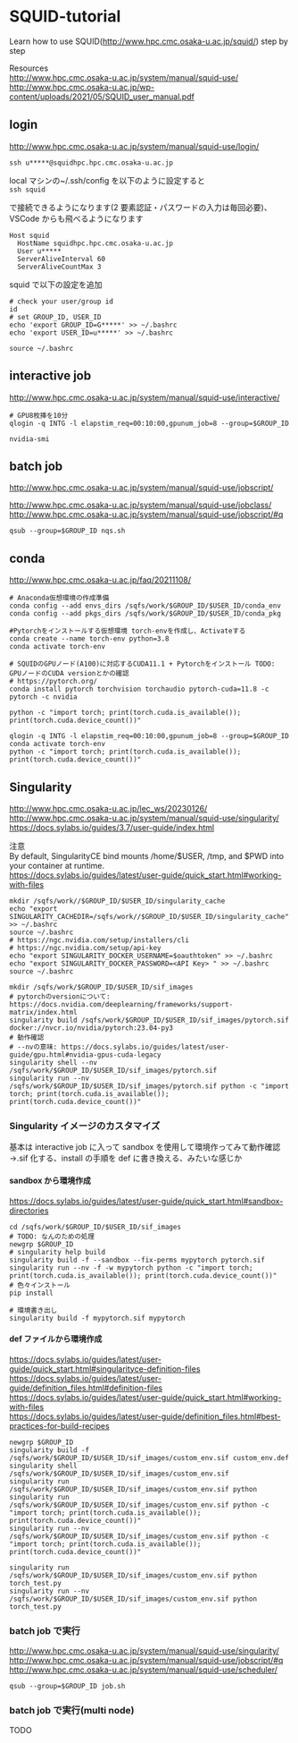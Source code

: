 # SQUID-tutorial

Learn how to use SQUID(http://www.hpc.cmc.osaka-u.ac.jp/squid/) step by step

Resources  
http://www.hpc.cmc.osaka-u.ac.jp/system/manual/squid-use/  
http://www.hpc.cmc.osaka-u.ac.jp/wp-content/uploads/2021/05/SQUID_user_manual.pdf

## login

http://www.hpc.cmc.osaka-u.ac.jp/system/manual/squid-use/login/

```
ssh u*****@squidhpc.hpc.cmc.osaka-u.ac.jp
```

local マシンの~/.ssh/config を以下のように設定すると  
`ssh squid`

で接続できるようになります(2 要素認証・パスワードの入力は毎回必要)、VSCode からも飛べるようになります

```
Host squid
  HostName squidhpc.hpc.cmc.osaka-u.ac.jp
  User u*****
  ServerAliveInterval 60
  ServerAliveCountMax 3
```

squid で以下の設定を追加

```
# check your user/group id
id
# set GROUP_ID, USER_ID
echo 'export GROUP_ID=G*****' >> ~/.bashrc
echo 'export USER_ID=u*****' >> ~/.bashrc

source ~/.bashrc
```

## interactive job

http://www.hpc.cmc.osaka-u.ac.jp/system/manual/squid-use/interactive/

```
# GPU8枚挿を10分
qlogin -q INTG -l elapstim_req=00:10:00,gpunum_job=8 --group=$GROUP_ID

nvidia-smi
```

## batch job

http://www.hpc.cmc.osaka-u.ac.jp/system/manual/squid-use/jobscript/

http://www.hpc.cmc.osaka-u.ac.jp/system/manual/squid-use/jobclass/  
http://www.hpc.cmc.osaka-u.ac.jp/system/manual/squid-use/jobscript/#q

```
qsub --group=$GROUP_ID nqs.sh
```

## conda

http://www.hpc.cmc.osaka-u.ac.jp/faq/20211108/

```
# Anaconda仮想環境の作成準備
conda config --add envs_dirs /sqfs/work/$GROUP_ID/$USER_ID/conda_env
conda config --add pkgs_dirs /sqfs/work/$GROUP_ID/$USER_ID/conda_pkg

#Pytorchをインストールする仮想環境 torch-envを作成し、Activateする
conda create --name torch-env python=3.8
conda activate torch-env

# SQUIDのGPUノード(A100)に対応するCUDA11.1 + Pytorchをインストール TODO: GPUノードのCUDA versionとかの確認
# https://pytorch.org/
conda install pytorch torchvision torchaudio pytorch-cuda=11.8 -c pytorch -c nvidia

python -c "import torch; print(torch.cuda.is_available()); print(torch.cuda.device_count())"
```

```
qlogin -q INTG -l elapstim_req=00:10:00,gpunum_job=8 --group=$GROUP_ID
conda activate torch-env
python -c "import torch; print(torch.cuda.is_available()); print(torch.cuda.device_count())"
```

## Singularity

http://www.hpc.cmc.osaka-u.ac.jp/lec_ws/20230126/  
http://www.hpc.cmc.osaka-u.ac.jp/system/manual/squid-use/singularity/  
https://docs.sylabs.io/guides/3.7/user-guide/index.html

注意  
By default, SingularityCE bind mounts /home/$USER, /tmp, and $PWD into your container at runtime.  
https://docs.sylabs.io/guides/latest/user-guide/quick_start.html#working-with-files

```
mkdir /sqfs/work//$GROUP_ID/$USER_ID/singularity_cache
echo "export SINGULARITY_CACHEDIR=/sqfs/work//$GROUP_ID/$USER_ID/singularity_cache" >> ~/.bashrc
source ~/.bashrc
# https://ngc.nvidia.com/setup/installers/cli
# https://ngc.nvidia.com/setup/api-key
echo "export SINGULARITY_DOCKER_USERNAME=$oauthtoken" >> ~/.bashrc
echo "export SINGULARITY_DOCKER_PASSWORD=<API Key> " >> ~/.bashrc
source ~/.bashrc

mkdir /sqfs/work/$GROUP_ID/$USER_ID/sif_images
# pytorchのversionについて: https://docs.nvidia.com/deeplearning/frameworks/support-matrix/index.html
singularity build /sqfs/work/$GROUP_ID/$USER_ID/sif_images/pytorch.sif docker://nvcr.io/nvidia/pytorch:23.04-py3
# 動作確認
# --nvの意味: https://docs.sylabs.io/guides/latest/user-guide/gpu.html#nvidia-gpus-cuda-legacy
singularity shell --nv /sqfs/work/$GROUP_ID/$USER_ID/sif_images/pytorch.sif
singularity run --nv /sqfs/work/$GROUP_ID/$USER_ID/sif_images/pytorch.sif python -c "import torch; print(torch.cuda.is_available()); print(torch.cuda.device_count())"
```

### Singularity イメージのカスタマイズ

基本は interactive job に入って sandbox を使用して環境作ってみて動作確認 →.sif 化する、install の手順を def に書き換える、みたいな感じか

#### sandbox から環境作成

https://docs.sylabs.io/guides/latest/user-guide/quick_start.html#sandbox-directories

```
cd /sqfs/work/$GROUP_ID/$USER_ID/sif_images
# TODO: なんのための処理
newgrp $GROUP_ID
# singularity help build
singularity build -f --sandbox --fix-perms mypytorch pytorch.sif
singularity run --nv -f -w mypytorch python -c "import torch; print(torch.cuda.is_available()); print(torch.cuda.device_count())"
# 色々インストール
pip install

# 環境書き出し
singularity build -f mypytorch.sif mypytorch
```

#### def ファイルから環境作成

https://docs.sylabs.io/guides/latest/user-guide/quick_start.html#singularityce-definition-files  
https://docs.sylabs.io/guides/latest/user-guide/definition_files.html#definition-files  
https://docs.sylabs.io/guides/latest/user-guide/quick_start.html#working-with-files  
https://docs.sylabs.io/guides/latest/user-guide/definition_files.html#best-practices-for-build-recipes

```
newgrp $GROUP_ID
singularity build -f /sqfs/work/$GROUP_ID/$USER_ID/sif_images/custom_env.sif custom_env.def
singularity shell /sqfs/work/$GROUP_ID/$USER_ID/sif_images/custom_env.sif
singularity run /sqfs/work/$GROUP_ID/$USER_ID/sif_images/custom_env.sif python
singularity run /sqfs/work/$GROUP_ID/$USER_ID/sif_images/custom_env.sif python -c "import torch; print(torch.cuda.is_available()); print(torch.cuda.device_count())"
singularity run --nv /sqfs/work/$GROUP_ID/$USER_ID/sif_images/custom_env.sif python -c "import torch; print(torch.cuda.is_available()); print(torch.cuda.device_count())"

singularity run /sqfs/work/$GROUP_ID/$USER_ID/sif_images/custom_env.sif python torch_test.py
singularity run --nv /sqfs/work/$GROUP_ID/$USER_ID/sif_images/custom_env.sif python torch_test.py
```

### batch job で実行

http://www.hpc.cmc.osaka-u.ac.jp/system/manual/squid-use/singularity/  
http://www.hpc.cmc.osaka-u.ac.jp/system/manual/squid-use/jobscript/#q  
http://www.hpc.cmc.osaka-u.ac.jp/system/manual/squid-use/scheduler/

```
qsub --group=$GROUP_ID job.sh
```

### batch job で実行(multi node)

TODO
